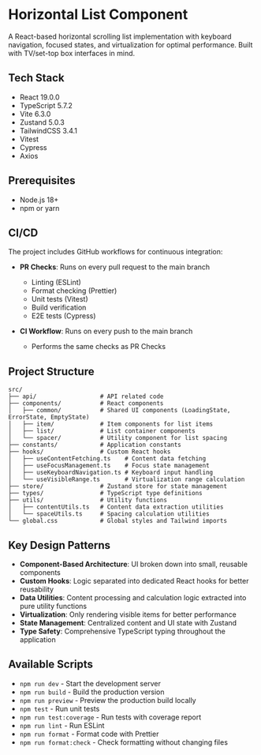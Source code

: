 # Horizontal List Component

A React-based horizontal scrolling list implementation with keyboard navigation, focused states, and virtualization for optimal performance. Built with TV/set-top box interfaces in mind.

## Tech Stack

- React 19.0.0
- TypeScript 5.7.2
- Vite 6.3.0
- Zustand 5.0.3
- TailwindCSS 3.4.1
- Vitest
- Cypress
- Axios

## Prerequisites

- Node.js 18+ 
- npm or yarn

## CI/CD

The project includes GitHub workflows for continuous integration:

- **PR Checks**: Runs on every pull request to the main branch
  - Linting (ESLint)
  - Format checking (Prettier)
  - Unit tests (Vitest)
  - Build verification
  - E2E tests (Cypress)

- **CI Workflow**: Runs on every push to the main branch
  - Performs the same checks as PR Checks
  
## Project Structure

```
src/
├── api/                  # API related code
├── components/           # React components
│   ├── common/           # Shared UI components (LoadingState, ErrorState, EmptyState)
│   ├── item/             # Item components for list items
│   ├── list/             # List container components 
│   └── spacer/           # Utility component for list spacing
├── constants/            # Application constants
├── hooks/                # Custom React hooks
│   ├── useContentFetching.ts    # Content data fetching
│   ├── useFocusManagement.ts    # Focus state management
│   ├── useKeyboardNavigation.ts # Keyboard input handling
│   └── useVisibleRange.ts       # Virtualization range calculation
├── store/                # Zustand store for state management
├── types/                # TypeScript type definitions
├── utils/                # Utility functions
│   ├── contentUtils.ts   # Content data extraction utilities
│   └── spaceUtils.ts     # Spacing calculation utilities
└── global.css            # Global styles and Tailwind imports
```

## Key Design Patterns

- **Component-Based Architecture**: UI broken down into small, reusable components
- **Custom Hooks**: Logic separated into dedicated React hooks for better reusability
- **Data Utilities**: Content processing and calculation logic extracted into pure utility functions
- **Virtualization**: Only rendering visible items for better performance
- **State Management**: Centralized content and UI state with Zustand
- **Type Safety**: Comprehensive TypeScript typing throughout the application

## Available Scripts

- `npm run dev` - Start the development server
- `npm run build` - Build the production version
- `npm run preview` - Preview the production build locally
- `npm test` - Run unit tests
- `npm run test:coverage` - Run tests with coverage report
- `npm run lint` - Run ESLint
- `npm run format` - Format code with Prettier
- `npm run format:check` - Check formatting without changing files
